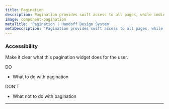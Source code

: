 ```yaml
---
title: Pagination
description: Pagination provides swift access to all pages, while indicating that more pages exist.
image: component-pagination
metaTitle: 'Pagination | Handoff Design System'
metaDescription: 'Pagination provides swift access to all pages, while indicating that more pages exist.'
---
```


### Accessibility

Make it clear what this pagination widget does for the user.

<div className="c-do-dont">
  <div className="c-do-dont__do">

<Icon name="check" className="" /> DO

- What to do with pagination

  </div>
  <div className="c-do-dont__dont">

<Icon name="x" className="" /> DON&apos;T

- What not to do with pagination

  </div>
</div>

---